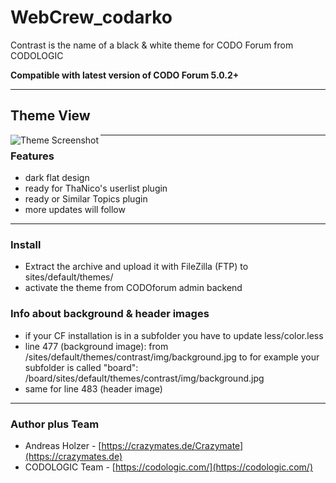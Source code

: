 # WebCrew_codarko

 Contrast is the name of a black & white theme for CODO Forum from CODOLOGIC

**Compatible with latest version of CODO Forum 5.0.2+**

***


## Theme View
<a href="http://crazymates.de">
    <img src="https://github.com/WebCrew/webCrew_contrast/blob/master/thumbnail.png?raw=true" alt="Theme Screenshot"
         title="CODO Forum Contrast Theme - Standard View" align="left" />
</a>

***



### Features
- dark flat design
- ready for ThaNico's userlist plugin
- ready or Similar Topics plugin
- more updates will follow

***



### Install
- Extract the archive and upload it with FileZilla (FTP) to sites/default/themes/
- activate the theme from CODOforum admin backend


### Info about background & header images
- if your CF installation is in a subfolder you have to update less/color.less
- line 477 (background image): from /sites/default/themes/contrast/img/background.jpg
to for example your subfolder is called "board": /board/sites/default/themes/contrast/img/background.jpg
- same for line 483 (header image)

***



### Author plus Team
- Andreas Holzer - [https://crazymates.de/Crazymate](https://crazymates.de)
- CODOLOGIC Team - [https://codologic.com/](https://codologic.com/)
